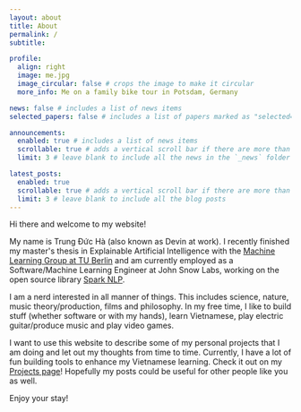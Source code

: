 ```yaml
---
layout: about
title: About
permalink: /
subtitle:

profile:
  align: right
  image: me.jpg
  image_circular: false # crops the image to make it circular
  more_info: Me on a family bike tour in Potsdam, Germany

news: false # includes a list of news items
selected_papers: false # includes a list of papers marked as "selected={true}"

announcements:
  enabled: true # includes a list of news items
  scrollable: true # adds a vertical scroll bar if there are more than 3 news items
  limit: 3 # leave blank to include all the news in the `_news` folder

latest_posts:
  enabled: true
  scrollable: true # adds a vertical scroll bar if there are more than 3 new posts items
  limit: 3 # leave blank to include all the blog posts
---
```

Hi there and welcome to my website!

My name is Trung Đức Hà (also known as Devin at work). I recently finished my master's thesis in Explainable Artificial Intelligence with the [Machine Learning Group at TU Berlin](https://web.ml.tu-berlin.de/) and am currently employed as a Software/Machine Learning Engineer at John Snow Labs, working on the open source library [Spark NLP](https://sparknlp.org/).

I am a nerd interested in all manner of things. This includes science, nature, music theory/production, films and philosophy. In my free time, I like to build stuff (whether software or with my hands), learn Vietnamese, play electric guitar/produce music and play video games.

I want to use this website to describe some of my personal projects that I am doing and let out my thoughts from time to time. Currently, I have a lot of fun building tools to enhance my Vietnamese learning. Check it out on my [Projects page](/projects)! Hopefully my posts could be useful for other people like you as well.

Enjoy your stay!
